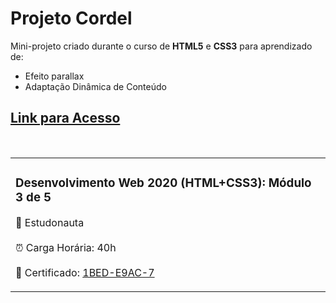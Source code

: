<h1>Projeto Cordel</h1>

<p>Mini-projeto criado durante o curso de <strong>HTML5</strong> e <strong>CSS3</strong> para aprendizado de: <br>

-  Efeito parallax<br>
-  Adaptação Dinâmica de Conteúdo<br>

<h2><a href="https://yasminelima.github.io/projeto-cordel/" target="_blank">Link para Acesso</a></h2><br>

<table>
    <tr>
        <td>
        <h3>Desenvolvimento Web 2020 (HTML+CSS3): Módulo 3 de 5</h3>
        <p>🚀  Estudonauta <br><br> ⏰ Carga Horária: 40h<br><br> 📜 Certificado: <a href="https://www.estudonauta.com/validacao-de-certificado/?codigo=1BED-E9AC-7" target="_blank">1BED-E9AC-7</a></p>
        </td>
    </tr>
